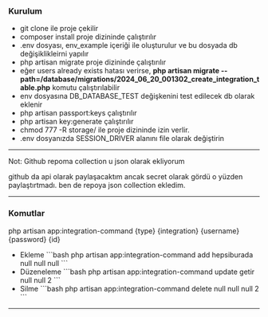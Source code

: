 ### Kurulum

- git clone ile proje çekilir
- composer install proje dizininde çalıştırılır
- .env dosyası, env_example içeriği ile oluşturulur ve bu dosyada db değişiklikleirni yapılır
- php artisan migrate proje dizininde çalıştırılır
- eğer users already exists hatası verirse, <b>php artisan migrate --path=/database/migrations/2024_06_20_001302_create_integration_table.php</b> komutu çalıştırılabilir
- env dosyasına DB_DATABASE_TEST değişkenini test edilecek db olarak eklenir
- php artisan passport:keys çalıştırılır
- php artisan key:generate çalıştırılır
- chmod 777 -R storage/ ile proje dizininde izin verlir.
- .env dosyanızda SESSION_DRIVER alanını file olarak değiştirin


<hr>

Not: Github repoma collection u json olarak ekliyorum

github da api olarak paylaşacaktım ancak secret olarak gördü o yüzden paylaştırtmadı. ben de repoya json collection ekledim.
<hr>

### Komutlar

php artisan app:integration-command {type} {integration} {username} {password} {id}


- Ekleme
\`\`\`bash
php artisan app:integration-command add hepsiburada null null null
\`\`\`
- Düzeneleme
\`\`\`bash
php artisan app:integration-command update getir null null 2
\`\`\`
- Silme
\`\`\`bash
php artisan app:integration-command delete null null null 2
\`\`\`

<hr> 